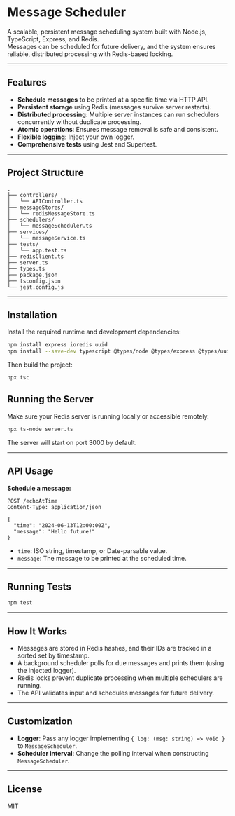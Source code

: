 # Message Scheduler

A scalable, persistent message scheduling system built with Node.js, TypeScript, Express, and Redis.  
Messages can be scheduled for future delivery, and the system ensures reliable, distributed processing with Redis-based locking.

---

## Features

- **Schedule messages** to be printed at a specific time via HTTP API.
- **Persistent storage** using Redis (messages survive server restarts).
- **Distributed processing**: Multiple server instances can run schedulers concurrently without duplicate processing.
- **Atomic operations**: Ensures message removal is safe and consistent.
- **Flexible logging**: Inject your own logger.
- **Comprehensive tests** using Jest and Supertest.

---

## Project Structure

```
.
├── controllers/
│   └── APIController.ts
├── messageStores/
│   └── redisMessageStore.ts
├── schedulers/
│   └── messageScheduler.ts
├── services/
│   └── messageService.ts
├── tests/
│   └── app.test.ts
├── redisClient.ts
├── server.ts
├── types.ts
├── package.json
├── tsconfig.json
└── jest.config.js
```

---

## Installation

Install the required runtime and development dependencies:

```sh
npm install express ioredis uuid
npm install --save-dev typescript @types/node @types/express @types/uuid jest ts-jest @types/jest supertest @types/supertest
```

Then build the project:

```sh
npx tsc
```


## Running the Server

Make sure your Redis server is running locally or accessible remotely.

```sh
npx ts-node server.ts
```

The server will start on port 3000 by default.

---

## API Usage

**Schedule a message:**

```http
POST /echoAtTime
Content-Type: application/json

{
  "time": "2024-06-13T12:00:00Z",
  "message": "Hello future!"
}
```

- `time`: ISO string, timestamp, or Date-parsable value.
- `message`: The message to be printed at the scheduled time.

---

## Running Tests

```sh
npm test
```

---

## How It Works

- Messages are stored in Redis hashes, and their IDs are tracked in a sorted set by timestamp.
- A background scheduler polls for due messages and prints them (using the injected logger).
- Redis locks prevent duplicate processing when multiple schedulers are running.
- The API validates input and schedules messages for future delivery.

---

## Customization

- **Logger**: Pass any logger implementing `{ log: (msg: string) => void }` to `MessageScheduler`.
- **Scheduler interval**: Change the polling interval when constructing `MessageScheduler`.

---

## License

MIT
